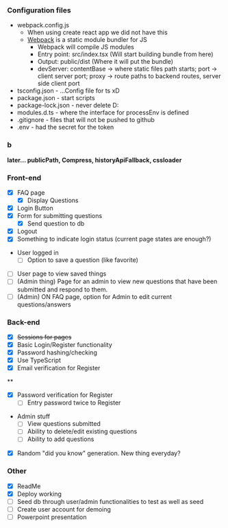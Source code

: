 ### Configuration files
- webpack.config.js
    - When using create react app we did not have this 
    - [Webpack](https://webpack.js.org/) is a static module bundler for JS
        - Webpack will compile JS modules
        - Entry point: src/index.tsx (Will start building bundle from here)
        - Output: public/dist (Where it will put the bundle)
        - devServer: contentBase -> where static files path starts; port -> client server port; proxy -> route paths to backend routes, server side client port
- tsconfig.json - ...Config file for ts xD
- package.json - start scripts
- package-lock.json - never delete D:
- modules.d.ts - where the interface for processEnv is defined
- .gitignore - files that will not be pushed to github
- .env - had the secret for the token

### b
**later... publicPath, Compress, historyApiFallback, cssloader**

### Front-end
- [x] FAQ page
    - [x] Display Questions
- [x] Login Button
- [x] Form for submitting questions
    - [x] Send question to db
- [x] Logout
- [x] Something to indicate login status (current page states are enough?)
- User logged in
    - [ ] Option to save a question (like favorite)
- [ ] User page to view saved things
- [ ] (Admin thing) Page for an admin to view new questions that have been submitted and respond to them.
- [ ] (Admin) ON FAQ page, option for Admin to edit current questions/answers

### Back-end
- [x] ~~Sessions for pages~~
- [x] Basic Login/Register functionality
- [x] Password hashing/checking
- [x] Use TypeScript
- [x] Email verification for Register

**
- [x] Password verification for Register
    - [ ] Entry password twice to Register

- Admin stuff
    - [ ] View questions submitted
    - [ ] Ability to delete/edit existing questions
    - [ ] Ability to add questions
- [x] Random "did you know" generation. New thing everyday?

### Other
- [x] ReadMe
- [x] Deploy working
- [ ] Seed db through user/admin functionalities to test as well as seed
- [ ] Create user account for demoing
- [ ] Powerpoint presentation
